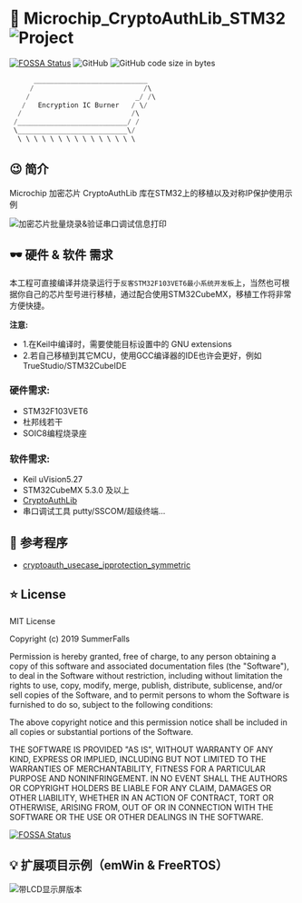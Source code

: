 # :beers: Microchip_CryptoAuthLib_STM32 ![Project](https://img.shields.io/badge/Project-Microchip__CryptoAuthLib__STM32-blue)

[![FOSSA Status](https://app.fossa.com/api/projects/git%2Bgithub.com%2FSummerFalls%2FMicrochip_CryptoAuthLib_STM32.svg?type=small)](https://app.fossa.com/projects/git%2Bgithub.com%2FSummerFalls%2FMicrochip_CryptoAuthLib_STM32?ref=badge_small)
![GitHub](https://img.shields.io/github/license/SummerFalls/Microchip_CryptoAuthLib_STM32)
![GitHub code size in bytes](https://img.shields.io/github/languages/code-size/SummerFalls/Microchip_CryptoAuthLib_STM32?label=%E4%BB%A3%E7%A0%81%E5%A4%A7%E5%B0%8F)

``` c
      ____________________________
     /                           /\
    /                          _/ /\
   /   Encryption IC Burner   / \/
  /                           /\
 /___________________________/ /
 \___________________________\/
  \ \ \ \ \ \ \ \ \ \ \ \ \ \ \
```

## :wink: 简介
Microchip 加密芯片 CryptoAuthLib 库在STM32上的移植以及对称IP保护使用示例

![加密芯片批量烧录&验证串口调试信息打印](https://github.com/SummerFalls/Microchip_CryptoAuthLib_STM32/blob/master/SerialDebugInfo.png)


## :dark_sunglasses: 硬件 & 软件 需求
本工程可直接编译并烧录运行于`反客STM32F103VET6最小系统开发板`上，当然也可根据你自己的芯片型号进行移植，通过配合使用STM32CubeMX，移植工作将非常方便快捷。

**注意:**
 - 1.在Keil中编译时，需要使能目标设置中的 GNU extensions
 - 2.若自己移植到其它MCU，使用GCC编译器的IDE也许会更好，例如 TrueStudio/STM32CubeIDE


### 硬件需求:
 - STM32F103VET6
 - 杜邦线若干
 - SOIC8编程烧录座

### 软件需求:
 - Keil uVision5.27
 - STM32CubeMX 5.3.0 及以上
 - [CryptoAuthLib](https://github.com/MicrochipTech/cryptoauthlib)
 - 串口调试工具 putty/SSCOM/超级终端...

## :checkered_flag: 参考程序
 - [cryptoauth_usecase_ipprotection_symmetric](https://github.com/MicrochipTech/cryptoauth_usecase_ipprotection_symmetric)
 
## :star: License

MIT License

Copyright (c) 2019 SummerFalls

Permission is hereby granted, free of charge, to any person obtaining a copy
of this software and associated documentation files (the "Software"), to deal
in the Software without restriction, including without limitation the rights
to use, copy, modify, merge, publish, distribute, sublicense, and/or sell
copies of the Software, and to permit persons to whom the Software is
furnished to do so, subject to the following conditions:

The above copyright notice and this permission notice shall be included in all
copies or substantial portions of the Software.

THE SOFTWARE IS PROVIDED "AS IS", WITHOUT WARRANTY OF ANY KIND, EXPRESS OR
IMPLIED, INCLUDING BUT NOT LIMITED TO THE WARRANTIES OF MERCHANTABILITY,
FITNESS FOR A PARTICULAR PURPOSE AND NONINFRINGEMENT. IN NO EVENT SHALL THE
AUTHORS OR COPYRIGHT HOLDERS BE LIABLE FOR ANY CLAIM, DAMAGES OR OTHER
LIABILITY, WHETHER IN AN ACTION OF CONTRACT, TORT OR OTHERWISE, ARISING FROM,
OUT OF OR IN CONNECTION WITH THE SOFTWARE OR THE USE OR OTHER DEALINGS IN THE
SOFTWARE.

[![FOSSA Status](https://app.fossa.com/api/projects/git%2Bgithub.com%2FSummerFalls%2FMicrochip_CryptoAuthLib_STM32.svg?type=large)](https://app.fossa.com/projects/git%2Bgithub.com%2FSummerFalls%2FMicrochip_CryptoAuthLib_STM32?ref=badge_large)
 
## :bulb: 扩展项目示例（emWin & FreeRTOS）
![带LCD显示屏版本](https://github.com/SummerFalls/Microchip_CryptoAuthLib_STM32/blob/master/F103VET6_EncryptionChip_GUI_Ver.jpg)
